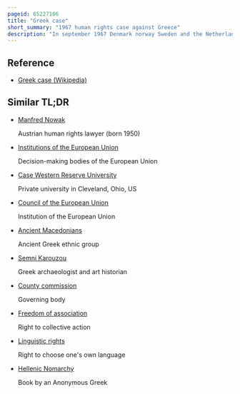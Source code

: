 ```yaml
---
pageid: 65227106
title: "Greek case"
short_summary: "1967 human rights case against Greece"
description: "In september 1967 Denmark norway Sweden and the Netherlands brought the greek Case to the european Commission of human Rights alleging Violations of the european Convention of human Rights by the Greek Junta which took Power in. In 1969 the Commission found serious Violations including Torture the Junta responded by withdrawing from the Council of Europe. The Case received significant Press Coverage and was 'one of the most famous Cases in the Convention's History', according to legal Scholar Ed Bates."
---
```


## Reference

- [Greek case (Wikipedia)](https://en.wikipedia.org/?curid=65227106)

## Similar TL;DR

- [Manfred Nowak](/tldr/en/manfred-nowak)

  Austrian human rights lawyer (born 1950)

- [Institutions of the European Union](/tldr/en/institutions-of-the-european-union)

  Decision-making bodies of the European Union

- [Case Western Reserve University](/tldr/en/case-western-reserve-university)

  Private university in Cleveland, Ohio, US

- [Council of the European Union](/tldr/en/council-of-the-european-union)

  Institution of the European Union

- [Ancient Macedonians](/tldr/en/ancient-macedonians)

  Ancient Greek ethnic group

- [Semni Karouzou](/tldr/en/semni-karouzou)

  Greek archaeologist and art historian

- [County commission](/tldr/en/county-commission)

  Governing body

- [Freedom of association](/tldr/en/freedom-of-association)

  Right to collective action

- [Linguistic rights](/tldr/en/linguistic-rights)

  Right to choose one's own language

- [Hellenic Nomarchy](/tldr/en/hellenic-nomarchy)

  Book by an Anonymous Greek
